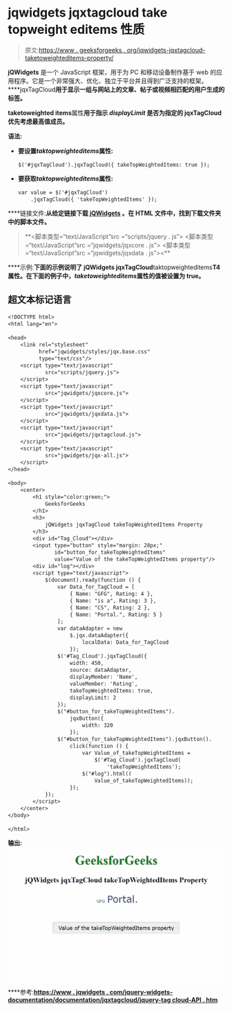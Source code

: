 # jqwidgets jqxtagcloud take topweight editems 性质

> 原文:[https://www . geeksforgeeks . org/jqwidgets-jqxtagcloud-taketoweighteditems-property/](https://www.geeksforgeeks.org/jqwidgets-jqxtagcloud-taketopweighteditems-property/)

**jQWidgets** 是一个 JavaScript 框架，用于为 PC 和移动设备制作基于 web 的应用程序。它是一个非常强大、优化、独立于平台并且得到广泛支持的框架。****jqxTagCloud**用于显示一组与网站上的文章、帖子或视频相匹配的用户生成的标签。**

****taketoweighted items****属性**用于指示 *displayLimit* 是否为指定的 jqxTagCloud 优先考虑最高值成员。**

****语法:****

*   **要设置*taktopweighteditems*属性:**

    ```
    $('#jqxTagCloud').jqxTagCloud({ takeTopWeightedItems: true });
    ```

*   **要获取*taktopweighteditems*属性:**

    ```
    var value = $('#jqxTagCloud')
        .jqxTagCloud({ 'takeTopWeightedItems' });
    ```

****链接文件:**从给定链接下载 [jQWidgets](https://www.jqwidgets.com/download/) 。在 HTML 文件中，找到下载文件夹中的脚本文件。**

> <link rel="”stylesheet”" href="”jqwidgets/styles/jqx.base.css”" type="”text/css”"> **<脚本类型=“text/JavaScript”src =“scripts/jquery . js”></脚本>
> <脚本类型=“text/JavaScript”src =“jqwidgets/jqxcore . js”></脚本>
> <脚本类型=“text/JavaScript”src =“jqwidgets/jqxdata . js”><**

****示例:**下面的示例说明了 jQWidgets jqxTagCloud**taktopweighteditems**T4 属性。在下面的例子中，*taketoweighteditems*属性的值被设置为 true。**

## **超文本标记语言**

```
<!DOCTYPE html>
<html lang="en">

<head>
    <link rel="stylesheet"
          href="jqwidgets/styles/jqx.base.css" 
          type="text/css"/>
    <script type="text/javascript" 
            src="scripts/jquery.js">
    </script>
    <script type="text/javascript" 
            src="jqwidgets/jqxcore.js">
    </script>
    <script type="text/javascript" 
            src="jqwidgets/jqxdata.js">
    </script>
    <script type="text/javascript" 
            src="jqwidgets/jqxtagcloud.js">
    </script>
    <script type="text/javascript" 
            src="jqwidgets/jqx-all.js">
    </script>
</head>

<body>
    <center>
        <h1 style="color:green;">
            GeeksforGeeks
        </h1>
        <h3>
            jQWidgets jqxTagCloud takeTopWeightedItems Property
        </h3>
        <div id="Tag_Cloud"></div>
        <input type="button" style="margin: 28px;" 
               id="button_for_takeTopWeightedItems"
               value="Value of the takeTopWeightedItems property"/>
        <div id="log"></div>
        <script type="text/javascript">
            $(document).ready(function () {
                var Data_for_TagCloud = [
                    { Name: "GFG", Rating: 4 },
                    { Name: "is a", Rating: 3 },
                    { Name: "CS", Rating: 2 },
                    { Name: "Portal.", Rating: 5 }
                ];
                var dataAdapter = new
                    $.jqx.dataAdapter({
                        localData: Data_for_TagCloud
                    });
                $('#Tag_Cloud').jqxTagCloud({
                    width: 450,
                    source: dataAdapter,
                    displayMember: 'Name',
                    valueMember: 'Rating',
                    takeTopWeightedItems: true,
                    displayLimit: 2
                });
                $("#button_for_takeTopWeightedItems").
                    jqxButton({
                        width: 320
                    });
                $("#button_for_takeTopWeightedItems").jqxButton().
                    click(function () {
                        var Value_of_takeTopWeightedItems =
                            $('#Tag_Cloud').jqxTagCloud(
                                'takeTopWeightedItems');
                        $("#log").html((
                            Value_of_takeTopWeightedItems));
                    });
            });
        </script>
    </center>
</body>

</html>
```

****输出:****

**![](img/714316768fa82763b651fd1efcd0120c.png)**

****参考:**[https://www . jqwidgets . com/jquery-widgets-documentation/documentation/jqxtagcloud/jquery-tag cloud-API . htm](https://www.jqwidgets.com/jquery-widgets-documentation/documentation/jqxtagcloud/jquery-tagcloud-api.htm)**